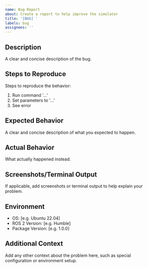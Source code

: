 ```yaml
---
name: Bug Report
about: Create a report to help improve the simulator
title: '[BUG] '
labels: bug
assignees: ''
---
```


## Description
A clear and concise description of the bug.

## Steps to Reproduce
Steps to reproduce the behavior:
1. Run command '...'
2. Set parameters to '...'
3. See error

## Expected Behavior
A clear and concise description of what you expected to happen.

## Actual Behavior
What actually happened instead.

## Screenshots/Terminal Output
If applicable, add screenshots or terminal output to help explain your problem.

## Environment
 - OS: [e.g. Ubuntu 22.04]
 - ROS 2 Version: [e.g. Humble]
 - Package Version: [e.g. 1.0.0]

## Additional Context
Add any other context about the problem here, such as special configuration or environment setup.